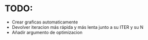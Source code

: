 # TODO:

- Crear graficas automaticamente
- Devolver iteracion más rápida y más lenta junto a su ITER y su N
- Añadir argumento de optimizacion